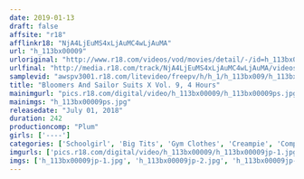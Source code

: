 ```yaml
---
date: 2019-01-13
draft: false
affsite: "r18"
afflinkr18: "NjA4LjEuMS4xLjAuMC4wLjAuMA"
url: "h_113bx00009"
urloriginal: "http://www.r18.com/videos/vod/movies/detail/-/id=h_113bx00009"
urlfinal: "http://media.r18.com/track/NjA4LjEuMS4xLjAuMC4wLjAuMA/videos/vod/movies/detail/-/id=h_113bx00009"
samplevid: "awspv3001.r18.com/litevideo/freepv/h/h_1/h_113bx009/h_113bx009_dmb_w.mp4"
title: "Bloomers And Sailor Suits X Vol. 9, 4 Hours"
mainimgurl: "pics.r18.com/digital/video/h_113bx00009/h_113bx00009ps.jpg"
mainimgs: "h_113bx00009ps.jpg"
releasedate: "July 01, 2018"
duration: 242
productioncomp: "Plum"
girls: ['----']
categories: ['Schoolgirl', 'Big Tits', 'Gym Clothes', 'Creampie', 'Compilation', 'Over 4 Hours']
imgurls: ['pics.r18.com/digital/video/h_113bx00009/h_113bx00009jp-1.jpg', 'pics.r18.com/digital/video/h_113bx00009/h_113bx00009jp-2.jpg', 'pics.r18.com/digital/video/h_113bx00009/h_113bx00009jp-3.jpg', 'pics.r18.com/digital/video/h_113bx00009/h_113bx00009jp-4.jpg', 'pics.r18.com/digital/video/h_113bx00009/h_113bx00009jp-5.jpg', 'pics.r18.com/digital/video/h_113bx00009/h_113bx00009jp-6.jpg', 'pics.r18.com/digital/video/h_113bx00009/h_113bx00009jp-7.jpg', 'pics.r18.com/digital/video/h_113bx00009/h_113bx00009jp-8.jpg', 'pics.r18.com/digital/video/h_113bx00009/h_113bx00009jp-9.jpg', 'pics.r18.com/digital/video/h_113bx00009/h_113bx00009jp-10.jpg', 'pics.r18.com/digital/video/h_113bx00009/h_113bx00009jp-11.jpg', 'pics.r18.com/digital/video/h_113bx00009/h_113bx00009jp-12.jpg', 'pics.r18.com/digital/video/h_113bx00009/h_113bx00009jp-13.jpg', 'pics.r18.com/digital/video/h_113bx00009/h_113bx00009jp-14.jpg', 'pics.r18.com/digital/video/h_113bx00009/h_113bx00009jp-15.jpg', 'pics.r18.com/digital/video/h_113bx00009/h_113bx00009jp-16.jpg', 'pics.r18.com/digital/video/h_113bx00009/h_113bx00009jp-17.jpg', 'pics.r18.com/digital/video/h_113bx00009/h_113bx00009jp-18.jpg', 'pics.r18.com/digital/video/h_113bx00009/h_113bx00009jp-19.jpg', 'pics.r18.com/digital/video/h_113bx00009/h_113bx00009jp-20.jpg']
imgs: ['h_113bx00009jp-1.jpg', 'h_113bx00009jp-2.jpg', 'h_113bx00009jp-3.jpg', 'h_113bx00009jp-4.jpg', 'h_113bx00009jp-5.jpg', 'h_113bx00009jp-6.jpg', 'h_113bx00009jp-7.jpg', 'h_113bx00009jp-8.jpg', 'h_113bx00009jp-9.jpg', 'h_113bx00009jp-10.jpg', 'h_113bx00009jp-11.jpg', 'h_113bx00009jp-12.jpg', 'h_113bx00009jp-13.jpg', 'h_113bx00009jp-14.jpg', 'h_113bx00009jp-15.jpg', 'h_113bx00009jp-16.jpg', 'h_113bx00009jp-17.jpg', 'h_113bx00009jp-18.jpg', 'h_113bx00009jp-19.jpg', 'h_113bx00009jp-20.jpg']
---
```

